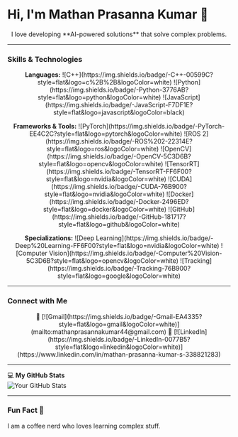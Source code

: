 # Hi, I'm Mathan Prasanna Kumar 👋

<p align="center">
  I love developing **AI-powered solutions** that solve complex problems.
</p>

---

### Skills & Technologies

<p align="center">
  <b>Languages:</b>  
  ![C++](https://img.shields.io/badge/-C++-00599C?style=flat&logo=c%2B%2B&logoColor=white)  
  ![Python](https://img.shields.io/badge/-Python-3776AB?style=flat&logo=python&logoColor=white)  
  ![JavaScript](https://img.shields.io/badge/-JavaScript-F7DF1E?style=flat&logo=javascript&logoColor=black)
</p>

<p align="center">
  <b>Frameworks & Tools:</b>  
  ![PyTorch](https://img.shields.io/badge/-PyTorch-EE4C2C?style=flat&logo=pytorch&logoColor=white)  
  ![ROS 2](https://img.shields.io/badge/-ROS%202-22314E?style=flat&logo=ros&logoColor=white)  
  ![OpenCV](https://img.shields.io/badge/-OpenCV-5C3D6B?style=flat&logo=opencv&logoColor=white)  
  ![TensorRT](https://img.shields.io/badge/-TensorRT-FF6F00?style=flat&logo=nvidia&logoColor=white)  
  ![CUDA](https://img.shields.io/badge/-CUDA-76B900?style=flat&logo=nvidia&logoColor=white)  
  ![Docker](https://img.shields.io/badge/-Docker-2496ED?style=flat&logo=docker&logoColor=white)  
  ![GitHub](https://img.shields.io/badge/-GitHub-181717?style=flat&logo=github&logoColor=white)
</p>

<p align="center">
  <b>Specializations:</b>  
  ![Deep Learning](https://img.shields.io/badge/-Deep%20Learning-FF6F00?style=flat&logo=nvidia&logoColor=white)  
  ![Computer Vision](https://img.shields.io/badge/-Computer%20Vision-5C3D6B?style=flat&logo=opencv&logoColor=white)  
  ![Tracking](https://img.shields.io/badge/-Tracking-76B900?style=flat&logo=google&logoColor=white)
</p>

---

### Connect with Me

<p align="center">
  📧 [![Gmail](https://img.shields.io/badge/-Gmail-EA4335?style=flat&logo=gmail&logoColor=white)](mailto:mathanprasannakumar44@gmail.com)  
  🔗 [![LinkedIn](https://img.shields.io/badge/-LinkedIn-0077B5?style=flat&logo=linkedin&logoColor=white)](https://www.linkedin.com/in/mathan-prasanna-kumar-s-338821283)
</p>

---

💻 **My GitHub Stats**  
![Your GitHub Stats](https://github-readme-stats.vercel.app/api?username=mathanprasannakumar&show_icons=true&hide_title=true&count_private=true&hide=prs&theme=tokyonight)

---

### Fun Fact 🤔

I am a coffee nerd who loves learning complex stuff.
